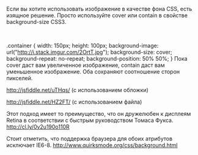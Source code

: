 Если вы хотите использовать изображение в качестве фона CSS, есть изящное решение. Просто используйте cover или contain в свойстве background-size CSS3.

<div class="container"></div>​

.container {
    width: 150px;
    height: 100px;
    background-image: url("http://i.stack.imgur.com/2OrtT.jpg");
    background-size: cover;
    background-repeat: no-repeat;
    background-position: 50% 50%;
}​
Пока cover даст вам увеличенное изображение, contain даст вам уменьшенное изображение. Оба сохраняют соотношение сторон пикселей.

<http://jsfiddle.net/uTHqs/> (с использованием обложки)

<http://jsfiddle.net/HZ2FT/> (с использованием файла)

Этот подход имеет то преимущество, что он дружелюбен к дисплеям Retina в соответствии с быстрым руководством Томаса Фукса. <http://cl.ly/0v2u190o110R>

Стоит отметить, что поддержка браузера для обоих атрибутов исключает IE6-8. <http://www.quirksmode.org/css/background.html>
